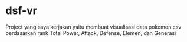 # dsf-vr
Project yang saya kerjakan yaitu membuat visualisasi data pokemon.csv berdasarkan rank Total Power, Attack, Defense, Elemen, dan Generasi
